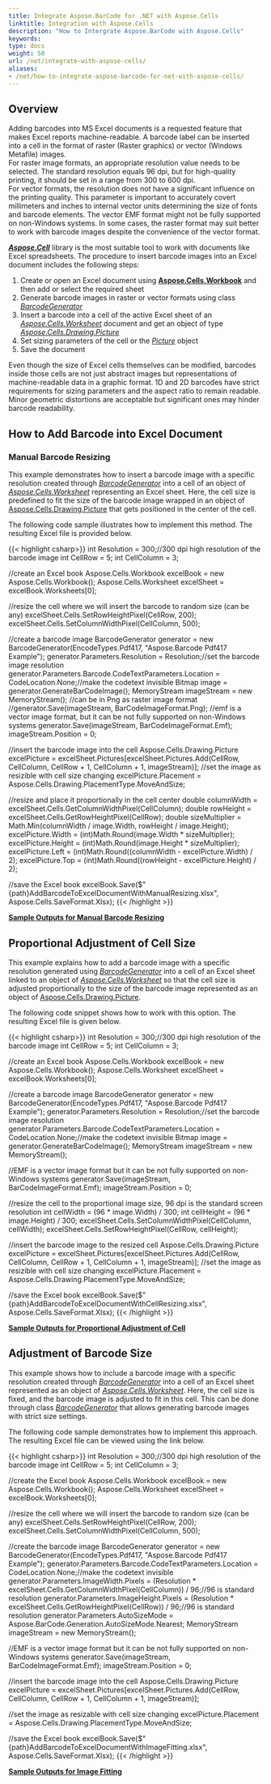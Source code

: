 ```yaml
---
title: Integrate Aspose.BarCode for .NET with Aspose.Cells
linktitle: Integration with Aspose.Cells
description: "How to Intergrate Aspose.BarCode with Aspose.Cells"
keywords:
type: docs
weight: 50
url: /net/integrate-with-aspose-cells/
aliases:
- /net/how-to-integrate-aspose-barcode-for-net-with-aspose-cells/
---
```


## **Overview**

Adding barcodes into MS Excel documents is a requested feature that makes Excel reports machine-readable. A barcode label can be inserted into a cell in the format of raster (Raster graphics) or vector (Windows Metafile) images.  
For raster image formats, an appropriate resolution value needs to be selected. The standard resolution equals 96 dpi, but for high-quality printing, it should be set in a range from 300 to 600 dpi.  
For vector formats, the resolution does not have a significant influence on the printing quality. This parameter is important to accurately covert millimeters and inches to internal vector units determining the size of fonts and barcode elements. The vector EMF format might not be fully supported on non-Windows systems. In some cases, the raster format may suit better to work with barcode images despite the convenience of the vector format.  
  
[***Aspose.Cell***](https://products.aspose.com/cells/net/) library is the most suitable tool to work with documents like Excel spreadsheets. The procedure to insert barcode images into an Excel document includes the following steps:
1.	Create or open an Excel document using [**Aspose.Cells.Workbook**](https://reference.aspose.com/cells/net/aspose.cells/workbook/) and  then add or select the required sheet
2.	Generate barcode images in raster or vector formats using class [*BarcodeGenerator*](https://reference.aspose.com/barcode/net/aspose.barcode.generation/barcodegenerator) 
3.	Insert a barcode into a cell of the active Excel sheet of an [*Aspose.Cells.Worksheet*](https://reference.aspose.com/cells/net/aspose.cells/worksheet/) document and get an object of type [*Aspose.Cells.Drawing.Picture*](https://reference.aspose.com/cells/net/aspose.cells.drawing/picture/)
4.	Set sizing parameters of the cell or the [*Picture*](https://reference.aspose.com/cells/net/aspose.cells.drawing/picture/) object
5.	Save the document
  
Even though the size of Excel cells themselves can be modified, barcodes inside those cells are not just abstract images but representations of machine-readable data in a graphic format. 1D and 2D barcodes have strict requirements for sizing parameters and the aspect ratio to remain readable. Minor geometric distortions are acceptable but significant ones may hinder barcode readability.

## **How to Add Barcode into Excel Document** 

### **Manual Barcode Resizing**

This example demonstrates how to insert a barcode image with a specific resolution created through [*BarcodeGenerator*](https://reference.aspose.com/barcode/net/aspose.barcode.generation/barcodegenerator) into a cell of an object of [*Aspose.Cells.Worksheet*](https://reference.aspose.com/cells/net/aspose.cells/worksheet/) representing an Excel sheet. Here, the cell size is predefined to fit the size of the barcode image wrapped in an object of [Aspose.Cells.Drawing.Picture](https://reference.aspose.com/cells/net/aspose.cells.drawing/picture/) that gets positioned in the center of the cell.  
  
The following code sample illustrates how to implement this method. The resulting Excel file is provided below. 
  
{{< highlight csharp>}}
int Resolution = 300;//300 dpi high resolution of the barcode image
int CellRow = 5;
int CellColumn = 3;

//create an Excel book
Aspose.Cells.Workbook excelBook = new Aspose.Cells.Workbook();
Aspose.Cells.Worksheet excelSheet = excelBook.Worksheets[0];

//resize the cell where we will insert the barcode to random size (can be any)
excelSheet.Cells.SetRowHeightPixel(CellRow, 200);
excelSheet.Cells.SetColumnWidthPixel(CellColumn, 500);

//create a barcode image
BarcodeGenerator generator = new BarcodeGenerator(EncodeTypes.Pdf417, "Aspose.Barcode Pdf417 Example");
generator.Parameters.Resolution = Resolution;//set the barcode image resolution
generator.Parameters.Barcode.CodeTextParameters.Location = CodeLocation.None;//make the codetext invisible
Bitmap image = generator.GenerateBarCodeImage();
MemoryStream imageStream = new MemoryStream();
//can be in Png as raster image format
//generator.Save(imageStream, BarCodeImageFormat.Png);
//emf is a vector image format, but it can be not fully supported on non-Windows systems
generator.Save(imageStream, BarCodeImageFormat.Emf);
imageStream.Position = 0;

//insert the barcode image into the cell
Aspose.Cells.Drawing.Picture excelPicture = excelSheet.Pictures[excelSheet.Pictures.Add(CellRow, CellColumn, CellRow + 1, CellColumn + 1, imageStream)];
//set the image as resizible with cell size changing
excelPicture.Placement = Aspose.Cells.Drawing.PlacementType.MoveAndSize;

//resize and place it proportionally in the cell center
double columnWidth = excelSheet.Cells.GetColumnWidthPixel(CellColumn);
double rowHeight = excelSheet.Cells.GetRowHeightPixel(CellRow);
double sizeMultiplier = Math.Min(columnWidth / image.Width, rowHeight / image.Height);
excelPicture.Width = (int)Math.Round(image.Width * sizeMultiplier);
excelPicture.Height = (int)Math.Round(image.Height * sizeMultiplier);
excelPicture.Left = (int)Math.Round((columnWidth - excelPicture.Width) / 2);
excelPicture.Top = (int)Math.Round((rowHeight - excelPicture.Height) / 2);

//save the Excel book
excelBook.Save($"{path}AddBarcodeToExcelDocumentWithManualResizing.xlsx", Aspose.Cells.SaveFormat.Xlsx);
{{< /highlight >}}
  
[**Sample Outputs for Manual Barcode Resizing**](addbarcodetoexceldocumentwithmanualresizing.xlsx)
  
## **Proportional Adjustment of Cell Size**

This example explains how to add a barcode image with a specific resolution generated using [*BarcodeGenerator*](https://reference.aspose.com/barcode/net/aspose.barcode.generation/barcodegenerator) into a cell of an Excel sheet linked to an object of [*Aspose.Cells.Worksheet*](https://reference.aspose.com/cells/net/aspose.cells/worksheet/) so that the cell size is adjusted proportionally to the size of the barcode image represented as an object of [Aspose.Cells.Drawing.Picture](https://reference.aspose.com/cells/net/aspose.cells.drawing/picture/).  
  
The following code snippet shows how to work with this option. The resulting Excel file is given below. 
  
{{< highlight csharp>}}
int Resolution = 300;//300 dpi high resolution of the barcode image
int CellRow = 5;
int CellColumn = 3;

//create an Excel book
Aspose.Cells.Workbook excelBook = new Aspose.Cells.Workbook();
Aspose.Cells.Worksheet excelSheet = excelBook.Worksheets[0];

//create a barcode image
BarcodeGenerator generator = new BarcodeGenerator(EncodeTypes.Pdf417, "Aspose.Barcode Pdf417 Example");
generator.Parameters.Resolution = Resolution;//set the barcode image resolution
generator.Parameters.Barcode.CodeTextParameters.Location = CodeLocation.None;//make the codetext invisible
Bitmap image = generator.GenerateBarCodeImage();
MemoryStream imageStream = new MemoryStream();

//EMF is a vector image format but it can be not fully supported on non-Windows systems
generator.Save(imageStream, BarCodeImageFormat.Emf);
imageStream.Position = 0;

//resize the cell to the proportional image size, 96 dpi is the standard screen resolution
int cellWidth = (96 * image.Width) / 300;
int cellHeight = (96 * image.Height) / 300;
excelSheet.Cells.SetColumnWidthPixel(CellColumn, cellWidth);
excelSheet.Cells.SetRowHeightPixel(CellRow, cellHeight);

//insert the barcode image to the resized cell
Aspose.Cells.Drawing.Picture excelPicture = excelSheet.Pictures[excelSheet.Pictures.Add(CellRow, CellColumn, CellRow + 1, CellColumn + 1, imageStream)];
//set the image as resizible with cell size changing
excelPicture.Placement = Aspose.Cells.Drawing.PlacementType.MoveAndSize;

//save the Excel book
excelBook.Save($"{path}AddBarcodeToExcelDocumentWithCellResizing.xlsx", Aspose.Cells.SaveFormat.Xlsx);
{{< /highlight >}}
  
[**Sample Outputs for Proportional Adjustment of Cell**](addbarcodetoexceldocumentwithcellresizing.xlsx)

## **Adjustment of Barcode Size**

This example shows how to include a barcode image with a specific resolution created through [*BarcodeGenerator*](https://reference.aspose.com/barcode/net/aspose.barcode.generation/barcodegenerator) into a cell of an Excel sheet represented as an object of [*Aspose.Cells.Worksheet*](https://reference.aspose.com/cells/net/aspose.cells/worksheet/). Here, the cell size is fixed, and the barcode image is adjusted to fit in this cell. This can be done through class [*BarcodeGenerator*](https://reference.aspose.com/barcode/net/aspose.barcode.generation/barcodegenerator) that allows generating barcode images with strict size settings.  
  
The following code sample demonstrates how to implement this approach. The resulting Excel file can be viewed using the link below. 
    
{{< highlight csharp>}}
int Resolution = 300;//300 dpi high resolution of the barcode image
int CellRow = 5;
int CellColumn = 3;

//create the Excel book
Aspose.Cells.Workbook excelBook = new Aspose.Cells.Workbook();
Aspose.Cells.Worksheet excelSheet = excelBook.Worksheets[0];

//resize the cell where we will insert the barcode to random size (can be any)
excelSheet.Cells.SetRowHeightPixel(CellRow, 200);
excelSheet.Cells.SetColumnWidthPixel(CellColumn, 500);

//create the barcode image
BarcodeGenerator generator = new BarcodeGenerator(EncodeTypes.Pdf417, "Aspose.Barcode Pdf417 Example");
generator.Parameters.Barcode.CodeTextParameters.Location = CodeLocation.None;//make the codetext invisible
generator.Parameters.ImageWidth.Pixels = (Resolution * excelSheet.Cells.GetColumnWidthPixel(CellColumn)) / 96;//96 is standard resolution
generator.Parameters.ImageHeight.Pixels = (Resolution * excelSheet.Cells.GetRowHeightPixel(CellRow)) / 96;//96 is standard resolution
generator.Parameters.AutoSizeMode = Aspose.BarCode.Generation.AutoSizeMode.Nearest;
MemoryStream imageStream = new MemoryStream();

//EMF is a vector image format but it can be not fully supported on non-Windows systems
generator.Save(imageStream, BarCodeImageFormat.Emf);
imageStream.Position = 0;

//insert the barcode image into the cell
Aspose.Cells.Drawing.Picture excelPicture = excelSheet.Pictures[excelSheet.Pictures.Add(CellRow, CellColumn, CellRow + 1, CellColumn + 1, imageStream)];

//set the image as resizable with cell size changing
excelPicture.Placement = Aspose.Cells.Drawing.PlacementType.MoveAndSize;

//save the Excel book
excelBook.Save($"{path}AddBarcodeToExcelDocumentWithImageFitting.xlsx", Aspose.Cells.SaveFormat.Xlsx);
{{< /highlight >}}
  
[**Sample Outputs for Image Fitting**](addbarcodetoexceldocumentwithimagefitting.xlsx)
  